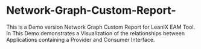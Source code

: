 # Network-Graph-Custom-Report-
This is a Demo version Network Graph Custom Report for LeanIX EAM Tool. In This Demo demonstrates a Visualization of the relationships between Applications containing a Provider and Consumer Interface.
